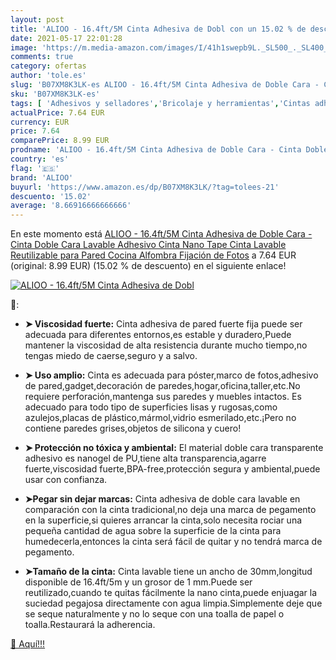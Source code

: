 ```yaml
---
layout: post
title: 'ALIOO - 16.4ft/5M Cinta Adhesiva de Dobl con un 15.02 % de descuento'
date: 2021-05-17 22:01:28
image: 'https://m.media-amazon.com/images/I/41h1swepb9L._SL500_._SL400_.jpg'
comments: true
category: ofertas
author: 'tole.es'
slug: 'B07XM8K3LK-es ALIOO - 16.4ft/5M Cinta Adhesiva de Doble Cara - Cinta...'
sku: 'B07XM8K3LK-es'
tags: [ 'Adhesivos y selladores','Bricolaje y herramientas','Cintas adhesivas','Cintas adhesivas de doble cara','Ferretería','adhesiva','alioo','cinta', ]
actualPrice: 7.64 EUR
currency: EUR
price: 7.64
comparePrice: 8.99 EUR
prodname: 'ALIOO - 16.4ft/5M Cinta Adhesiva de Doble Cara - Cinta Doble Cara Lavable Adhesivo Cinta Nano Tape Cinta Lavable Reutilizable para Pared Cocina Alfombra Fijación de Fotos'
country: 'es'
flag: '🇪🇸'
brand: 'ALIOO'
buyurl: 'https://www.amazon.es/dp/B07XM8K3LK/?tag=tolees-21'
descuento: '15.02'
average: '8.66916666666666'
---
```


En este momento está [ALIOO - 16.4ft/5M Cinta Adhesiva de Doble Cara - Cinta Doble Cara Lavable Adhesivo Cinta Nano Tape Cinta Lavable Reutilizable para Pared Cocina Alfombra Fijación de Fotos](https://www.amazon.es/dp/B07XM8K3LK/?tag=tolees-21) a 7.64 EUR (original: 8.99 EUR) (15.02 %  de descuento) en el siguiente enlace!

[![ALIOO - 16.4ft/5M Cinta Adhesiva de Dobl](https://m.media-amazon.com/images/I/41h1swepb9L._SL500_._SL400_.jpg)](https://www.amazon.es/dp/B07XM8K3LK/?tag=tolees-21)

🔎:

- <p><b>➤ Viscosidad fuerte:</b> Cinta adhesiva de pared fuerte fija puede ser adecuada para diferentes entornos,es estable y duradero,Puede mantener la viscosidad de alta resistencia durante mucho tiempo,no tengas miedo de caerse,seguro y a salvo.</p>
- <p><b>➤ Uso amplio:</b> Cinta es adecuada para póster,marco de fotos,adhesivo de pared,gadget,decoración de paredes,hogar,oficina,taller,etc.No requiere perforación,mantenga sus paredes y muebles intactos. Es adecuado para todo tipo de superficies lisas y rugosas,como azulejos,placas de plástico,mármol,vidrio esmerilado,etc.¡Pero no contiene paredes grises,objetos de silicona y cuero!</p>
- <p><b>➤ Protección no tóxica y ambiental:</b> El material doble cara transparente adhesivo es nanogel de PU,tiene alta transparencia,agarre fuerte,viscosidad fuerte,BPA-free,protección segura y ambiental,puede usar con confianza.</p>
- <p><b>➤Pegar sin dejar marcas:</b> Cinta adhesiva de doble cara lavable en comparación con la cinta tradicional,no deja una marca de pegamento en la superficie,si quieres arrancar la cinta,solo necesita rociar una pequeña cantidad de agua sobre la superficie de la cinta para humedecerla,entonces la cinta será fácil de quitar y no tendrá marca de pegamento.</p>
- <p><b>➤Tamaño de la cinta:</b> Cinta lavable tiene un ancho de 30mm,longitud disponible de 16.4ft/5m y un grosor de 1 mm.Puede ser reutilizado,cuando te quitas fácilmente la nano cinta,puede enjuagar la suciedad pegajosa directamente con agua limpia.Simplemente deje que se seque naturalmente y no lo seque con una toalla de papel o toalla.Restaurará la adherencia.</p>

[🛒 Aquí!!!](https://www.amazon.es/dp/B07XM8K3LK/?tag=tolees-21)
